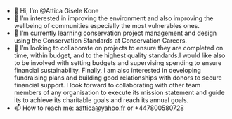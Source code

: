 - 👋 Hi, I’m @Attica Gisele Kone
- 👀 I’m interested in improving the environment and also improving the wellbeing of communities especially the most vulnerables ones.
- 🌱 I’m currently learning conservation project management and design using the Conservation Standards at Conservation Careers.
- 💞️ I’m looking to collaborate on projects to ensure they are completed on time, within budget, and to the highest quality standards.I would like also to be involved with setting budgets and supervising spending to ensure financial sustainability. Finally, I am also interested in developing fundraising plans and building good relationships with donors to secure financial support. I look forward to collaborating with other team members of any organisation to execute its mission statement and guide its to achieve its charitable goals and reach its annual goals.
- 📫 How to reach me: aattica@yahoo.fr or +447800580728

<!---
Aattica/Aattica is a ✨ special ✨ repository because its `README.md` (this file) appears on your GitHub profile.
You can click the Preview link to take a look at your changes.
--->
